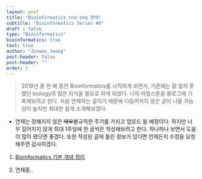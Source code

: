 ```yaml
---
layout: post
title: "Bioinformatics rna-seq 연재"
subtitle: "Bioinformatics Series #0"
draft : false
type: "Bioinformatics"
bioinformatics: true
text: true
author: "Jinwoo Jeong"
post-header: false
post-header: ""
order: 1
---
```


> 2019년 올 한 해 동안 Bioinformatics를 시작하게 되면서, 기존에는 잘 알지 못했던 biology의 많은 지식을 필요로 하게 되었다. 나의 마일스톤을 블로그에 기록해보려고 한다. 처음 연재하는 글이기 때문에 다듬어지지 않은 글이 나올 가능성이 높지만 최대한 쉽게 소개해보겠다.



- 연재는 정해지지 않은 ~~매우~~불규칙한 주기를 가지고 업로드 될 예정이다. 하지만 너무 길어지지 않게 최대 1주일에 한 글씩은 작성해보려고 한다. 하나하나 보면서 도움이 많이 됐으면 좋겠다. 또한 작성된 글에 틀린 정보가 있다면 언제든지 수정을 요청해주면 감사하겠다.

1. [Bioinformatics 기본 개념 정리](https://williamjeong2.github.io/bioinformatics/1-basic-term)

2. 연재중..

















